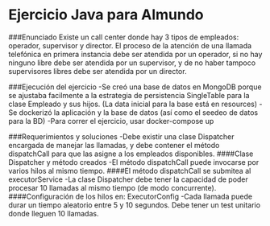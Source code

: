 # Ejercicio Java para Almundo

###Enunciado
Existe un call center donde hay 3 tipos de empleados: operador, supervisor
y director. El proceso de la atención de una llamada telefónica en primera
instancia debe ser atendida por un operador, si no hay ninguno libre debe
ser atendida por un supervisor, y de no haber tampoco supervisores libres
debe ser atendida por un director.

###Ejecución del ejercicio
-Se creó una base de datos en MongoDB porque se ajustaba facilmente a la estrategia de persistencia SingleTable para la clase Empleado y sus hijos.  (La data inicial para la base está en resources)
-Se dockerizó la aplicación y la base de datos (así como el seedeo de datos para la BD)
-Para correr el ejercicio, usar docker-compose up

###Requerimientos y soluciones
-Debe existir una clase Dispatcher encargada de manejar las llamadas, y debe contener el método dispatchCall para que las asigne a los empleados disponibles.
####Clase Dispatcher y método creados
-El método dispatchCall puede invocarse por varios hilos al mismo tiempo.
####El método dispatchCall se submitea al executorService
-La clase Dispatcher debe tener la capacidad de poder procesar 10 llamadas al mismo tiempo (de modo concurrente).
####Configuración de los hilos en: ExecutorConfig
-Cada llamada puede durar un tiempo aleatorio entre 5 y 10 segundos.
Debe tener un test unitario donde lleguen 10 llamadas.